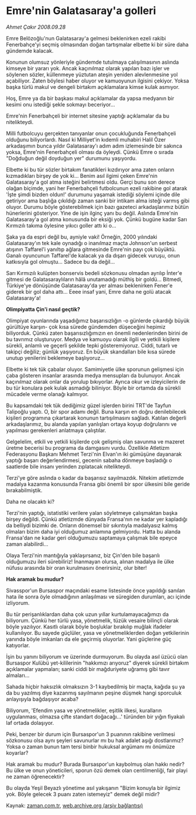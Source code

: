 # Emre'nin Galatasaray'a golleri

*Ahmet Çakır 2008.09.28*

<tr><td class="metin" colspan="2" style="padding-top: 20px; padding-left: 5px; padding-right: 10px;">Emre Belözoğlu'nun Galatasaray'a gelmesi beklenirken ezeli rakibi Fenerbahçe'yi seçmiş olmasından doğan tartışmalar elbette ki bir süre daha gündemde kalacak.</td></tr><tr><td class="metin" colspan="2" style="padding-top: 20px; padding-left: 5px; padding-right: 10px;"><p>Konunun olumsuz yönleriyle gündemde tutulmaya çalışılmasının aslında kimseye bir yararı yok. Ancak kaçınılmaz olarak yapılan bazı işler ve söylenen sözler, küllenmeye yüztutan ateşin yeniden alevlenmesine yol açabiliyor. Zaten böylesi haber oluyor ve kamuoyunun ilgisini çekiyor. Yoksa başka türlü makul ve dengeli birtakım açıklamalara kimse kulak asmıyor.
<p>Hoş, Emre ya da bir başkası makul açıklamalar da yapsa medyanın bir kesimi onu istediği şekle sokmayı beceriyor...
<p>Emre'nin Fenerbahçeli bir internet sitesine yaptığı açıklamalar da bu nitelikteydi.
<p>Milli futbolcuyu gerçekten tanıyanlar onun çocukluğunda Fenerbahçeli olduğunu biliyorlardı. Nasıl ki Milliyet'in kıdemli muhabiri Halil Özer arkadaşımın bunca yıldır Galatasaray'ı adım adım izlemesinde bir sakınca yoksa, Emre'nin Fenerbahçeli olması da öyleydi. Çünkü Emre o sırada "Doğduğun değil doyduğun yer" durumunu yaşıyordu.
<p>Elbette ki bu tür sözler birtakım fanatikleri kızdırıyor ama zaten onların kızmadıkları birşey de yok ki... Benim asıl ilgimi çeken Emre'nin Galatasaray'a gol atma isteğini belirtmesi oldu. Gerçi bunu son derece olağan biçimde, yani her Fenerbahçeli futbolcunun ezeli rakibine gol atarak 'İşte şimdi bizden oldun!' durumunu yaşamak istediği söylemi içinde dile getiriyor ama başlığa çıkıldığı zaman sanki bir intikam alma isteği varmış gibi oluyor. Durumu böyle gösterebilmek için bazı gazeteci arkadaşlarımız bütün hünerlerini gösteriyor. Yine de işin ilginç yanı bu değil. Aslında Emre'nin Galatasaray'a gol atma konusunda bir eksiği yok. Çünkü bugüne kadar Sarı Kırmızılı takıma öylesine yıkıcı goller attı ki o...
<p>Şaka ya da espri değil bu, ayniyle vaki! Örneğin, 2000 yılındaki Galatasaray'ın tek kale oynadığı o inanılmaz maçta Johnson'un serbest atışının Taffarel'i yanıltıp ağlara gitmesinde Emre'nin payı çok büyüktü. Ganalı oyuncunun Taffarel'de kalacak ya da dışarı gidecek vuruşu, onun katkısıyla gol olmuştu... Sadece bu da değil...
<p>Sarı Kırmızılı kulüpten bonservis bedeli sözkonusu olmadan ayrılıp İnter'e gitmesi de Galatasaraylıların hâlâ unutamadığı müthiş bir goldü... Bitmedi, Türkiye'ye dönüşünde Galatasaray'da yer alması beklenirken Fener'e giderek bir gol daha attı... Eeee insaf yani, Emre daha ne golü atacak Galatasaray'a! 
<p><b>Olimpiyatta Çin'i nasıl geçtik?</b>
<p>Olimpiyat oyunlarında yaşadığımız başarısızlığın -o günlerde çıkardığı büyük gürültüye karşın- çok kısa sürede gündemden düşeceğini hepimiz biliyorduk. Çünkü zaten başarısızlığımızın en önemli nedenlerinden birini de bu tavrımız oluşturuyor. Medya ve kamuoyu olarak ilgili ve yetkili kişilere sürekli, anlamlı ve geçerli şekilde tepki gösteremiyoruz. Ciddi, tutarlı ve takipçi değiliz; günlük yaşıyoruz. En büyük skandalları bile kısa sürede unutup yenilerini beklemeye başlıyoruz...
<p> Elbette ki tek tük çabalar oluyor. Samimiyetle ülke sporunun gelişmesi için çaba gösteren insanlar arasında medya mensupları da bulunuyor. Ancak kaçınılmaz olarak onlar da yorulup bıkıyorlar. Ayrıca okur ve izleyicilerin de bu tür konulara pek kulak asmadığı biliniyor. Böyle bir ortamda da sürekli mücadele verme olanağı kalmıyor.
<p> Bu kapsamdaki tek tük dediğimiz güzel işlerden birini TRT'de Tayfun Talipoğlu yaptı. O, bir spor adamı değil. Buna karşın en doğru denilebilecek kişileri programına çıkartarak konunun tartışılmasını sağladı. Katılan değerli arkadaşlarımız, bu alanda yapılan yanlışları ortaya koyup doğrularını ve yapılması gerekenleri anlatmaya çalıştılar.
<p> Gelgelelim, etkili ve yetkili kişilerde çok gelişmiş olan savunma ve mazeret üretme becerisi bu programa da damgasını vurdu. Özellikle Atletizm Federasyonu Başkanı Mehmet Terzi'nin Elvan'ın iki gümüşüne dayanarak yaptığı başarı değerlendirmesi, gecenin sabaha dönmeye başladığı o saatlerde bile insanı yerinden zıplatacak nitelikteydi.
<p> Terzi'ye göre aslında o kadar da başarısız sayılmazdık. Nitekim atletizmde madalya kazanma konusunda Fransa gibi önemli bir spor ülkesini bile geride bırakabilmiştik.
<p> Daha ne olacaktı ki?
<p> Terzi'nin yaptığı, istatistiki verilere yalan söyletmeye çalışmaktan başka birşey değildi. Çünkü atletizmde dünyada Fransa'nın ne kadar yer kapladığı da belliydi bizimki de. Onların dönemsel bir sıkıntıyla madalyasız kalmış olmaları bizim daha iyi olduğumuz anlamına gelmiyordu. Hatta bu alanda Fransa'dan ne kadar geri olduğumuzu saptamaya çalışmak bile epeyce zaman alabilirdi...
<p> Olaya Terzi'nin mantığıyla yaklaşırsanız, biz Çin'den bile başarılı olduğumuzu ileri sürebiliriz! İnanmayan olursa, alınan madalya ile ülke nüfusu arasında bir oran kurulmasını önerirsiniz, olur biter!
<p><b>Hak aramak bu mudur?</b>
<p>Sivasspor'un Bursaspor maçındaki esame listesinde önce yapıldığı sanılan hata ile sonra öyle olmadığının anlaşılması ve süregiden durumları, acı içinde izliyorum.
<p> Bu tür perişanlıklardan daha çok uzun yıllar kurtulamayacağımızı da biliyorum. Çünkü her türlü yasa, yönetmelik, tüzük vesaire bilinçli olarak böyle yazılıyor. Kasıtlı olarak böyle boşluklar bırakılıp muğlak ifadeler kullanılıyor. Bu sayede güçlüler, yasa ve yönetmeliklerden doğan yetkilerinin yanında böyle imkanları da ele geçirmiş oluyorlar. Yani güçlerine güç katıyorlar.
<p> İşin bu yanını biliyorum ve üzerinde durmuyorum. Bu olayda asıl üzücü olan Bursaspor Kulübü yet-kililerinin "hakkımızı arıyoruz" diyerek sürekli birtakım açıklamalar yapmaları; sanki ciddi bir mağduriyete uğramış gibi tavır almaları...
<p> Sahada hiçbir haksızlık olmaksızın 3-1 kaybedilmiş bir maçta, kağıda şu ya da bu yazılmış diye kazanmış sayılmanın peşine düşmek hangi sporculuk anlayışıyla bağdaşıyor acaba?
<p> Biliyorum, 'Efendim yasa ve yönetmelikler, eşitlik ilkesi, kuralların uygulanması, olmazsa çifte standart doğacağı...' türünden bir yığın fiyakalı laf ortada dolaşıyor.
<p> Peki, benzer bir durum için Bursaspor'un 3 puanının rakibine verilmesi sözkonusu olsa aynı şeyleri savunurlar mı bu hak adalet aşığı dostlarımız? Yoksa o zaman bunun tam tersi binbir hukuksal argümanı mı önümüze koyarlar?
<p> Hak aramak bu mudur? Burada Bursaspor'un kaybolmuş olan hakkı nedir? Bu ülke ve onun yöneticileri, sporun özü demek olan centilmenliği, fair playi ne zaman öğrenecektir? 
<p> Bu olayda Yeşil Beyazlı yönetime asıl yakışanın "Bizim konuyla bir ilgimiz yok. Böyle gelecek 3 puanı zaten istemeyiz" demek değil midir?<br/></p></p></p></p></p></p></p></p></p></p></p></p></p></p></p></p></p></p></p></p></p></p></p></p></p></td></tr>

Kaynak: [zaman.com.tr](http://zaman.com.tr/yazar.do?yazino=743598), [web.archive.org (arşiv bağlantısı)](http://web.archive.org/web/20081004184825/http://www.zaman.com.tr:80/yazar.do?yazino=743598)
